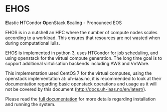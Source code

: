 # EHOS
**E**lastic **H**TCondor **O**penStack **S**caling - Pronounced EOS

EHOS is in a nutshell an HPC where the number of compute nodes scales
according to a workload.  This ensures that resources are not wasted when during computational lulls.


EHOS is implemented in python 3, uses HTCondor for job scheduling, and
using openstack for the virtual compute generation. The long time goal
is to support additional virtulisation backends including AWS and
VmWare.


This implementation used CentOS 7 for the virtual computes, using the
openstack implementation at: uh-iaas.no, it is recommended to look at
their documentation regarding basic openstack operations and usage as
it will not be covered by this document (http://docs.uh-iaas.no/en/latest/).


Please read the [full documentation](docs/index.md) for more details
regarding installation and running the system.

